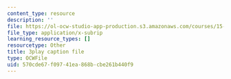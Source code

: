 ```yaml
---
content_type: resource
description: ''
file: https://ol-ocw-studio-app-production.s3.amazonaws.com/courses/15-031j-energy-decisions-markets-and-policies-spring-2012/570cde67f09741ea868bcbe261b440f9_m0eRTYvmRDg.srt
file_type: application/x-subrip
learning_resource_types: []
resourcetype: Other
title: 3play caption file
type: OCWFile
uid: 570cde67-f097-41ea-868b-cbe261b440f9
---
```

